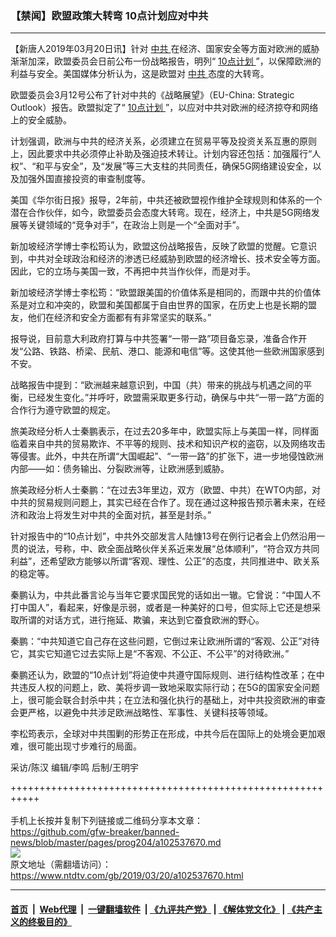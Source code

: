 ### 【禁闻】欧盟政策大转弯 10点计划应对中共
------------------------

<div class="post_content" itemprop="articleBody">
 <p>
  【新唐人2019年03月20日讯】针对
  <a href="https://www.ntdtv.com/gb/中共.htm">
   中共
  </a>
  在经济、国家安全等方面对欧洲的威胁渐渐加深，欧盟委员会日前公布一份战略报告，明列“
  <a href="https://www.ntdtv.com/gb/10点计划.htm">
   10点计划
  </a>
  ”，以保障欧洲的利益与安全。美国媒体分析认为，这是欧盟对
  <a href="https://www.ntdtv.com/gb/中共.htm">
   中共
  </a>
  态度的大转弯。
 </p>
 <p>
  欧盟委员会3月12号公布了针对中共的《战略展望》（EU-China: Strategic Outlook）报告。欧盟拟定了“
  <a href="https://www.ntdtv.com/gb/10点计划.htm">
   10点计划
  </a>
  ”，以应对中共对欧洲的经济掠夺和网络上的安全威胁。
 </p>
 <p>
  计划强调，欧洲与中共的经济关系，必须建立在贸易平等及投资关系互惠的原则上，因此要求中共必须停止补助及强迫技术转让。计划内容还包括：加强履行“人权”、“和平与安全”，及“发展”等三大支柱的共同责任，确保5G网络建设安全，以及加强外国直接投资的审查制度等。
 </p>
 <p>
  美国《华尔街日报》报导，2年前，中共还被欧盟视作维护全球规则和体系的一个潜在合作伙伴，如今，欧盟委员会态度大转弯。现在，经济上，中共是5G网络发展等关键领域的“竞争对手”，在政治上则是一个“全面对手”。
 </p>
 <p>
  新加坡经济学博士李松筠认为，欧盟这份战略报告，反映了欧盟的觉醒。它意识到，中共对全球政治和经济的渗透已经威胁到欧盟的经济增长、技术安全等方面。因此，它的立场与美国一致，不再把中共当作伙伴，而是对手。
 </p>
 <p>
  新加坡经济学博士李松筠：“欧盟跟美国的价值体系是相同的，而跟中共的价值体系是对立和冲突的，欧盟和美国都属于自由世界的国家，在历史上也是长期的盟友，他们在经济和安全方面都有有非常坚实的联系。”
 </p>
 <p>
  报导说，目前意大利政府打算与中共签署“一带一路”项目备忘录，准备合作开发“公路、铁路、桥梁、民航、港口、能源和电信”等。这使其他一些欧洲国家感到不安。
 </p>
 <p>
  战略报告中提到：“欧洲越来越意识到，中国（共）带来的挑战与机遇之间的平衡，已经发生变化。”并呼吁，欧盟需采取更多行动，确保与中共“一带一路”方面的合作行为遵守欧盟的规定。
 </p>
 <p>
  旅美政经分析人士秦鹏表示，在过去20多年中，欧盟实际上与美国一样，同样面临着来自中共的贸易欺诈、不平等的规则、技术和知识产权的盗窃，以及网络攻击等侵害。此外，中共在所谓“大国崛起”、“一带一路”的扩张下，进一步地侵蚀欧洲内部——如：债务输出、分裂欧洲等，让欧洲感到威胁。
 </p>
 <p>
  旅美政经分析人士秦鹏：“在过去3年里边，双方（欧盟、中共）在WTO内部，对中共的贸易规则问题上，其实已经在合作了。现在通过这种报告预示著未来，在经济和政治上将发生对中共的全面对抗，甚至是封杀。”
 </p>
 <p>
  针对报告中的“10点计划”，中共外交部发言人陆慷13号在例行记者会上仍然沿用一贯的说法，号称，中、欧全面战略伙伴关系近来发展“总体顺利”，“符合双方共同利益”，还希望欧方能够以所谓“客观、理性、公正”的态度，共同推进中、欧关系的稳定等。
 </p>
 <p>
  秦鹏认为，中共此番言论与当年它要求国民党的话如出一辙。它曾说：“中国人不打中国人”，看起来，好像是示弱，或者是一种美好的口号，但实际上它还是想采取所谓的对话方式，进行拖延、欺骗，来达到它蚕食欧洲的野心。
 </p>
 <p>
  秦鹏：“中共知道它自己存在这些问题，它倒过来让欧洲所谓的“客观、公正”对待它，其实它知道它过去实际上是“不客观、不公正、不公平”的对待欧洲。”
 </p>
 <p>
  秦鹏还认为，欧盟的“10点计划”将迫使中共遵守国际规则、进行结构性改革；在中共违反人权的问题上，欧、美将步调一致地采取实际行动；在5G的国家安全问题上，很可能会联合封杀中共；在立法和强化执行的基础上，对中共投资欧洲的审查会更严格，以避免中共涉足欧洲战略性、军事性、关键科技等领域。
 </p>
 <p>
  李松筠表示，全球对中共围剿的形势正在形成，中共今后在国际上的处境会更加艰难，很可能出现寸步难行的局面。
 </p>
 <p>
  采访/陈汉 编辑/李鸣 后制/王明宇
 </p>
 <p>
 </p>
 <div class="single_ad">
 </div>
</div>

+++++++++++++++++++++++++++++++++++++++++++++++++++++++++++<br/><br/>
手机上长按并复制下列链接或二维码分享本文章：<br/>
https://github.com/gfw-breaker/banned-news/blob/master/pages/prog204/a102537670.md <br/>
<a href='https://github.com/gfw-breaker/banned-news/blob/master/pages/prog204/a102537670.md'><img src='https://github.com/gfw-breaker/banned-news/blob/master/pages/prog204/a102537670.md.png'/></a> <br/>
原文地址（需翻墙访问）：https://www.ntdtv.com/gb/2019/03/20/a102537670.html


------------------------
#### [首页](https://github.com/gfw-breaker/banned-news/blob/master/README.md) &nbsp;|&nbsp; [Web代理](https://github.com/labour-camp/helloworld) &nbsp;|&nbsp; [一键翻墙软件](https://github.com/gfw-breaker/nogfw/blob/master/README.md) &nbsp;| [《九评共产党》](https://github.com/gfw-breaker/9ping.md/blob/master/README.md#九评之一评共产党是什么) | [《解体党文化》](https://github.com/gfw-breaker/jtdwh.md/blob/master/README.md) | [《共产主义的终极目的》](https://github.com/gfw-breaker/gczydzjmd.md/blob/master/README.md)

